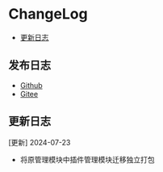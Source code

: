 # ChangeLog

-   [更新日志](https://www.panagtou.com/ptadmin/install/changelog.html)

## 发布日志

-   [Github](https://github.com/pangtou/install)
-   [Gitee](https://gitee.com/pangtou/install)

## 更新日志
[更新] 2024-07-23
- 将原管理模块中插件管理模块迁移独立打包